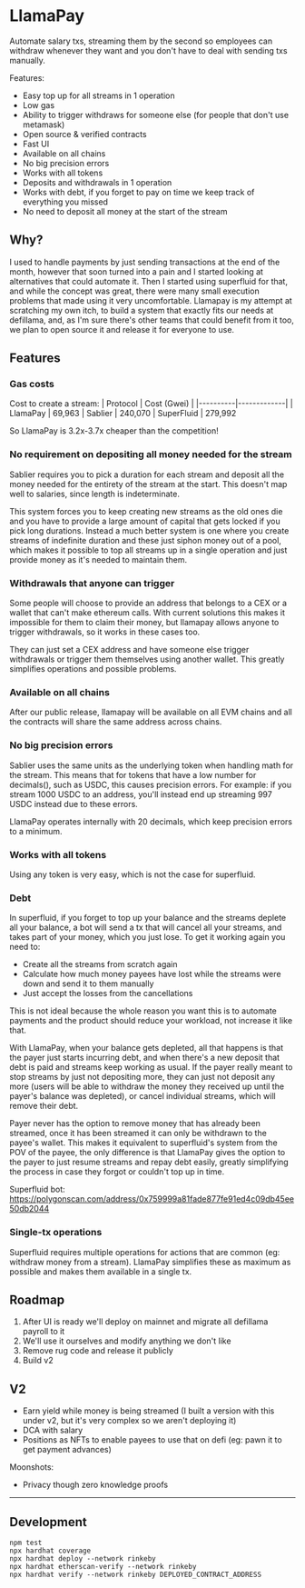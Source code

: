 # LlamaPay

Automate salary txs, streaming them by the second so employees can withdraw whenever they want and you don't have to deal with sending txs manually.

Features:
- Easy top up for all streams in 1 operation
- Low gas
- Ability to trigger withdraws for someone else (for people that don't use metamask)
- Open source & verified contracts
- Fast UI
- Available on all chains
- No big precision errors
- Works with all tokens
- Deposits and withdrawals in 1 operation
- Works with debt, if you forget to pay on time we keep track of everything you missed
- No need to deposit all money at the start of the stream

## Why?
I used to handle payments by just sending transactions at the end of the month, however that soon turned into a pain and I started looking at alternatives that could automate it. Then I started using superfluid for that, and while the concept was great, there were many small execution problems that made using it very uncomfortable. Llamapay is my attempt at scratching my own itch, to build a system that exactly fits our needs at defillama, and, as I'm sure there's other teams that could benefit from it too, we plan to open source it and release it for everyone to use.

## Features

### Gas costs
Cost to create a stream:
| Protocol | Cost (Gwei) |
|----------|-------------|
| LlamaPay | 69,963
| Sablier | 240,070
| SuperFluid | 279,992

So LlamaPay is 3.2x-3.7x cheaper than the competition!

### No requirement on depositing all money needed for the stream
Sablier requires you to pick a duration for each stream and deposit all the money needed for the entirety of the stream at the start. This doesn't map well to salaries, since length is indeterminate.

This system forces you to keep creating new streams as the old ones die and you have to provide a large amount of capital that gets locked if you pick long durations. Instead a much better system is one where you create streams of indefinite duration and these just siphon money out of a pool, which makes it possible to top all streams up in a single operation and just provide money as it's needed to maintain them.

### Withdrawals that anyone can trigger
Some people will choose to provide an address that belongs to a CEX or a wallet that can't make ethereum calls. With current solutions this makes it impossible for them to claim their money, but llamapay allows anyone to trigger withdrawals, so it works in these cases too.

They can just set a CEX address and have someone else trigger withdrawals or trigger them themselves using another wallet. This greatly simplifies operations and possible problems.

### Available on all chains
After our public release, llamapay will be available on all EVM chains and all the contracts will share the same address across chains.

### No big precision errors
Sablier uses the same units as the underlying token when handling math for the stream. This means that for tokens that have a low number for decimals(), such as USDC, this causes precision errors. For example: if you stream 1000 USDC to an address, you'll instead end up streaming 997 USDC instead due to these errors.

LlamaPay operates internally with 20 decimals, which keep precision errors to a minimum.

### Works with all tokens
Using any token is very easy, which is not the case for superfluid.

### Debt
In superfluid, if you forget to top up your balance and the streams deplete all your balance, a bot will send a tx that will cancel all your streams, and takes part of your money, which you just lose. To get it working again you need to:
- Create all the streams from scratch again
- Calculate how much money payees have lost while the streams were down and send it to them manually
- Just accept the losses from the cancellations

This is not ideal because the whole reason you want this is to automate payments and the product should reduce your workload, not increase it like that.

With LlamaPay, when your balance gets depleted, all that happens is that the payer just starts incurring debt, and when there's a new deposit that debt is paid and streams keep working as usual. If the payer really meant to stop streams by just not depositing more, they can just not deposit any more (users will be able to withdraw the money they received up until the payer's balance was depleted), or cancel individual streams, which will remove their debt.

Payer never has the option to remove money that has already been streamed, once it has been streamed it can only be withdrawn to the payee's wallet. This makes it equivalent to superfluid's system from the POV of the payee, the only difference is that LlamaPay gives the option to the payer to just resume streams and repay debt easily, greatly simplifying the process in case they forgot or couldn't top up in time.

Superfluid bot: https://polygonscan.com/address/0x759999a81fade877fe91ed4c09db45ee50db2044


### Single-tx operations
Superfluid requires multiple operations for actions that are common (eg: withdraw money from a stream). LlamaPay simplifies these as maximum as possible and makes them available in a single tx.

## Roadmap
1. After UI is ready we'll deploy on mainnet and migrate all defillama payroll to it
2. We'll use it ourselves and modify anything we don't like
3. Remove rug code and release it publicly
4. Build v2

## V2
- Earn yield while money is being streamed (I built a version with this under v2, but it's very complex so we aren't deploying it)
- DCA with salary
- Positions as NFTs to enable payees to use that on defi (eg: pawn it to get payment advances)

Moonshots:
- Privacy though zero knowledge proofs

----

## Development

```shell
npm test
npx hardhat coverage
npx hardhat deploy --network rinkeby
npx hardhat etherscan-verify --network rinkeby
npx hardhat verify --network rinkeby DEPLOYED_CONTRACT_ADDRESS
```
